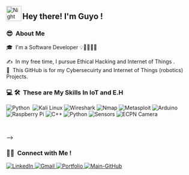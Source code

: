 <img alt="Night Coding" src="./assets/Hand%20Wave.gif" width='40' align="left"/><h2>Hey there!  I'm Guyo ! </h2>

### 😎 &nbsp;About Me

🎓 &nbsp;I'm a Software Developer 💡👨‍💻👨‍💻
<!--🎓 &nbsp;I'm currently studying: Information Technology (software engineer)  at Zetech University, Kenya .\-->
✍️ &nbsp;In my free time, I pursue Ethical Hacking and Internet of Things .\
💬 &nbsp;This GitHub is for my Cybersecuirty and Internet of Things (robotics) Projects.


<!--END_SECTION:waka-->

### 💻 🛠 &nbsp;These are My Skills In IoT and E.H

![Python](https://img.shields.io/badge/-Python-05122A?style=flat&logo=python)&nbsp;
![Kali Linux](https://img.shields.io/badge/Kali%20Linux-%233D3D3D.svg?style=for-the-badge&logo=kali&logoColor=white)
![Wireshark](https://img.shields.io/badge/Wireshark-%233D3D3D.svg?style=for-the-badge&logo=wireshark&logoColor=white)
![Nmap](https://img.shields.io/badge/Nmap-%234B0082.svg?style=for-the-badge&logo=nmap&logoColor=white)
![Metasploit](https://img.shields.io/badge/Metasploit-%233D3D3D.svg?style=for-the-badge&logo=metasploit&logoColor=white)
![Arduino](https://img.shields.io/badge/Arduino-%23007A5A.svg?style=for-the-badge&logo=arduino&logoColor=white)
![Raspberry Pi](https://img.shields.io/badge/Raspberry%20Pi-%233D3D3D.svg?style=for-the-badge&logo=raspberry-pi&logoColor=white)
![C++](https://img.shields.io/badge/C%2B%2B-%2300599C.svg?style=for-the-badge&logo=c%2B%2B&logoColor=white)
![Python](https://img.shields.io/badge/-Python-05122A?style=for-the-badge&logo=python)
![Sensors](https://img.shields.io/badge/Sensors-%231E1E1E.svg?style=for-the-badge&logo=sensor&logoColor=white)
![ECPN Camera](https://img.shields.io/badge/ECPN%20Camera-%234B0082.svg?style=for-the-badge&logo=webcam&logoColor=white)


<br>




-->



### 🤝🏻 &nbsp;Connect with Me !

<p align="justify">
<a href="https://ke.linkedin.com/in/guyo-halake/">
  <img src="https://img.shields.io/badge/-LinkedIn-blue?style=flat&logo=linkedin&logoColor=white" alt="LinkedIn"/>
</a>
<a href="mailto:guyohalake608@gmail.com">
  <img src="https://img.shields.io/badge/-guyohalake608@gmail.com-D14836?style=flat&logo=Gmail&logoColor=white" alt="Gmail"/>
</a>
<a href="https://guyohalake.github.io/GuyoHalake-Blog">
  <img src="https://img.shields.io/badge/Portfolio-333333?style=flat&logo=github&logoColor=white" alt="Portfolio"/>
</a>
<a href="https://github.com/guyohalake">
  <img src="https://img.shields.io/badge/Main-GitHub-333333?style=flat&logo=github&logoColor=white" alt="Main-GitHub"/>
</a>
